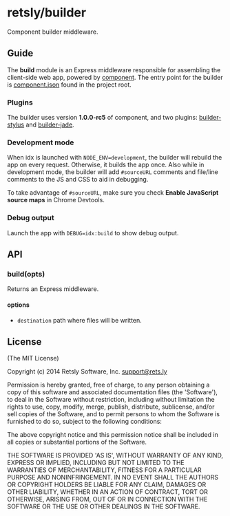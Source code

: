 
# retsly/builder

Component builder middleware.

## Guide

The **build** module is an Express middleware responsible for assembling
the client-side web app, powered by [component][1]. The entry point for
the builder is [component.json][2] found in the project root.

### Plugins

The builder uses version **1.0.0-rc5** of component, and two plugins:
[builder-stylus][3] and [builder-jade][4].

### Development mode

When idx is launched with `NODE_ENV=development`, the builder will
rebuild the app on every request. Otherwise, it builds the app once.
Also while in development mode, the builder will add `#sourceURL`
comments and file/line comments to the JS and CSS to aid in debugging.

To take advantage of `#sourceURL`, make sure you check **Enable
JavaScript source maps** in Chrome Devtools.

### Debug output

Launch the app with `DEBUG=idx:build` to show debug output.

## API

### build(opts)

Returns an Express middleware.

#### options

- `destination` path where files will be written.

## License

(The MIT License)

Copyright (c) 2014 Retsly Software, Inc. <support@rets.ly>

Permission is hereby granted, free of charge, to any person obtaining a copy of this software and associated documentation files (the 'Software'), to deal in the Software without restriction, including without limitation the rights to use, copy, modify, merge, publish, distribute, sublicense, and/or sell copies of the Software, and to permit persons to whom the Software is furnished to do so, subject to the following conditions:

The above copyright notice and this permission notice shall be included in all copies or substantial portions of the Software.

THE SOFTWARE IS PROVIDED 'AS IS', WITHOUT WARRANTY OF ANY KIND, EXPRESS OR IMPLIED, INCLUDING BUT NOT LIMITED TO THE WARRANTIES OF MERCHANTABILITY, FITNESS FOR A PARTICULAR PURPOSE AND NONINFRINGEMENT. IN NO EVENT SHALL THE AUTHORS OR COPYRIGHT HOLDERS BE LIABLE FOR ANY CLAIM, DAMAGES OR OTHER LIABILITY, WHETHER IN AN ACTION OF CONTRACT, TORT OR OTHERWISE, ARISING FROM, OUT OF OR IN CONNECTION WITH THE SOFTWARE OR THE USE OR OTHER DEALINGS IN THE SOFTWARE.

[1]:https://github.com/component/component
[2]:https://github.com/Retsly/idx/blob/master/component.json
[3]:../builder-stylus/
[4]:https://github.com/segmentio/component-jade
